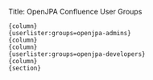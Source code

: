 Title: OpenJPA Confluence User Groups

	{column}
	{userlister:groups=openjpa-admins}
	{column}
	{column}
	{userlister:groups=openjpa-developers}
	{column}
	{section}
